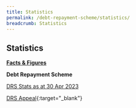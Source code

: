 ```yaml
---
title: Statistics
permalink: /debt-repayment-scheme/statistics/
breadcrumb: Statistics
---
```

[](/files/NumberofInProgressCompletedandFailedCasesforDRS(Apr22).pdf)Statistics
---

<u><b>Facts &amp; Figures</b></u>

**Debt Repayment Scheme**

[DRS Stats as at 30 Apr 2023](/files/(090523)drsstatsforwebsite.pdf/)

[DRS Appeal](/files/DRSAppeal.pdf/){:target="_blank"}